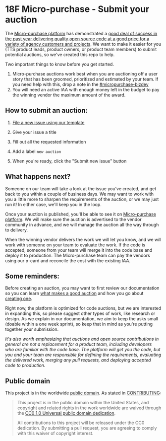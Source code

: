 # 18F Micro-purchase - Submit your auction
The [Micro-purchase platform](https://micropurchase.18f.gov) has demonstrated a [good deal of success in the past year delivering quality open source code at a good price for a variety of agency customers and projects](https://micropurchase.18f.gov/insights). We want to make it easier for you (TTS product leads, product owners, or product team members) to submit potential auctions, so we've created this repo to help.

Two important things to know before you get started. 

1. Micro-purchase auctions work best when you are auctioning off a user story that has been groomed, prioritized and estimated by your team. If you need help with this, drop a note in the [#micropurchase-bizdev](https://gsa-tts.slack.com/messages/micropurchase-bizdev/) 
2. You will need an active IAA with enough money left in the budget to pay the winning vendor the maximum amount of the award.


## How to submit an auction:

1. [File a new issue using our template](https://github.com/18F/micropurchase-auctions/issues/new)

2. Give your issue a title

2. Fill out all the requested information

3. Add a label `new auction`

4. When you're ready, click the "Submit new issue" button


## What happens next?
Someone on our team will take a look at the issue you've created, and get back to you within a couple of business days. We may want to work with you a little more to sharpen the requirements of the auction, or we may just run it! In either case, we'll keep you in the loop. 

Once your auction is published, you'll be able to see it on [Micro-purchase platform](https://micropurchase.18f.gov). We will make sure the auction is advertised to the vendor community in advance, and we will manage the auction all the way through to delivery.

When the winning vendor delivers the work we will let you know, and we will work with someone on your team to evaluate the work. If the code is accepted, someone from your team will merge it into the code base and deploy it to production. The Micro-purchase team can pay the vendors using our p-card and reconcile the cost with the existing IAA.

## Some reminders:

Before creating an auction, you may want to first review our documentation so you can learn [what makes a good auction](https://micropurchase.18f.gov/docs/getting_started) and how you go about [creating one](https://micropurchase.18f.gov/docs/getting_started).

Right now, the platform is optimized for code auctions, but we are interested in expanding this, so please suggest other types of work, like research or design. As we explain in our documentation, we aim to keep the asks small (doable within a one week sprint), so keep that in mind as you're putting together your submission.

_It's also worth emphasizing that auctions and open source contributions in general are not a replacement for a product team, including developers who are familiar with the code base. The platform will get you the code, but you and your team are responsible for defining the requirements, evaluating the delivered work, merging any pull requests, and deploying accepted code to production._


## Public domain

This project is in the worldwide [public domain](LICENSE.md). As stated in [CONTRIBUTING](CONTRIBUTING.md):

> This project is in the public domain within the United States, and copyright and related rights in the work worldwide are waived through the [CC0 1.0 Universal public domain dedication](https://creativecommons.org/publicdomain/zero/1.0/).
>
> All contributions to this project will be released under the CC0 dedication. By submitting a pull request, you are agreeing to comply with this waiver of copyright interest.

